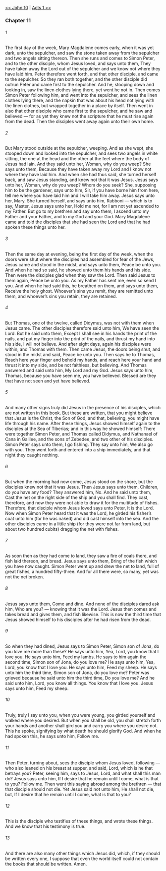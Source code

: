 [<< John 10](John%2010.md)  |  [Acts 1 >>](../Acts/Acts%201.md)

### Chapter 11
###### 1
The first day of the week, Mary Magdalene comes early, when it was yet dark, unto the sepulcher, and saw the stone taken away from the sepulcher and two angels sitting thereon. Then she runs and comes to Simon Peter, and to the other disciple, whom Jesus loved, and says unto them, They have taken away the Lord out of the sepulcher and we know not where they have laid him. Peter therefore went forth, and that other disciple, and came to the sepulcher. So they ran both together, and the other disciple did outrun Peter and came first to the sepulcher. And he, stooping down and looking in, saw the linen clothes lying there, yet went he not in. Then comes Simon Peter following him, and went into the sepulcher, and sees the linen clothes lying there, and the napkin that was about his head not lying with the linen clothes, but wrapped together in a place by itself. Then went in also that other disciple who came first to the sepulcher, and he saw and believed — for as yet they knew not the scripture that he must rise again from the dead. Then the disciples went away again unto their own home.

###### 2
But Mary stood outside at the sepulcher, weeping. And as she wept, she stooped down and looked into the sepulcher, and sees two angels in white sitting, the one at the head and the other at the feet where the body of Jesus had lain. And they said unto her, Woman, why do you weep? She says unto them, Because they have taken away my Lord and I know not where they have laid him. And when she had thus said, she turned herself back, and saw Jesus standing, and knew not that it was Jesus. Jesus says unto her, Woman, why do you weep? Whom do you seek? She, supposing him to be the gardener, says unto him, Sir, if you have borne him from here, tell me where you have laid him and I will take him away. Jesus says unto her, Mary. She turned herself, and says unto him, Rabboni — which is to say, Master. Jesus says unto her, Hold me not, for I am not yet ascended to my Father. But go to my brethren and say unto them, I ascend unto my Father and your Father, and to my God and your God. Mary Magdalene came and told the disciples that she had seen the Lord and that he had spoken these things unto her.

###### 3
Then the same day at evening, being the first day of the week, when the doors were shut where the disciples had assembled for fear of the Jews, Jesus came and stood in the midst, and says unto them, Peace be unto you. And when he had so said, he showed unto them his hands and his side. Then were the disciples glad when they saw the Lord. Then said Jesus to them again, Peace be unto you. As my Father has sent me, even so send I you. And when he had said this, he breathed on them, and says unto them, Receive the holy ghost. Whoever’s sins you remit, they are remitted unto them, and whoever’s sins you retain, they are retained.

###### 4
But Thomas, one of the twelve, called Didymus, was not with them when Jesus came. The other disciples therefore said unto him, We have seen the Lord. But he said unto them, Except I shall see in his hands the print of the nails, and put my finger into the print of the nails, and thrust my hand into his side, I will not believe. And after eight days, again his disciples were within, and Thomas with them. Then came Jesus, the doors being shut, and stood in the midst and said, Peace be unto you. Then says he to Thomas, Reach here your finger and behold my hands, and reach here your hand and thrust it into my side, and be not faithless, but believing. And Thomas answered and said unto him, My Lord and my God. Jesus says unto him, Thomas, because you have seen me, you have believed. Blessed are they that have not seen and yet have believed.

###### 5
And many other signs truly did Jesus in the presence of his disciples, which are not written in this book. But these are written, that you might believe that Jesus is the Christ, the Son of God, and that, believing, you might have life through his name. After these things, Jesus showed himself again to the disciples at the Sea of Tiberias; and in this way he showed himself: There were together Simon Peter, and Thomas called Didymus, and Nathanael of Cana in Galilee, and the sons of Zebedee, and two other of his disciples. Simon Peter says unto them, I go fishing. They say unto him, We also go with you. They went forth and entered into a ship immediately, and that night they caught nothing.

###### 6
But when the morning had now come, Jesus stood on the shore, but the disciples knew not that it was Jesus. Then Jesus says unto them, Children, do you have any food? They answered him, No. And he said unto them, Cast the net on the right side of the ship and you shall find. They cast, therefore, and now they were not able to draw it for the multitude of fishes. Therefore, that disciple whom Jesus loved says unto Peter, It is the Lord. Now when Simon Peter heard that it was the Lord, he girded his fisher’s coat unto him (for he was naked) and did cast himself into the sea. And the other disciples came in a little ship (for they were not far from land, but about two hundred cubits) dragging the net with fishes.

###### 7
As soon then as they had come to land, they saw a fire of coals there, and fish laid thereon, and bread. Jesus says unto them, Bring of the fish which you have now caught. Simon Peter went up and drew the net to land, full of great fishes, a hundred fifty-three. And for all there were, so many, yet was not the net broken.

###### 8
Jesus says unto them, Come and dine. And none of the disciples dared ask him, Who are you? — knowing that it was the Lord. Jesus then comes and takes bread and gives them, and fish likewise. This is now the third time that Jesus showed himself to his disciples after he had risen from the dead.

###### 9
So when they had dined, Jesus says to Simon Peter, Simon son of Jona, do you love me more than these? He says unto him, Yea, Lord, you know that I love you. He says unto him, Feed my lambs. He says to him again the second time, Simon son of Jona, do you love me? He says unto him, Yea, Lord, you know that I love you. He says unto him, Feed my sheep. He says unto him the third time, Simon son of Jona, do you love me? Peter was grieved because he said unto him the third time, Do you love me? And he said unto him, Lord, you know all things. You know that I love you. Jesus says unto him, Feed my sheep.

###### 10
Truly, truly I say unto you, when you were young, you girded yourself and walked where you desired. But when you shall be old, you shall stretch forth your hands and another shall gird you and carry you where you desire not. This he spoke, signifying by what death he should glorify God. And when he had spoken this, he says unto him, Follow me.

###### 11
Then Peter, turning about, sees the disciple whom Jesus loved, following — who also leaned on his breast at supper, and said, Lord, which is he that betrays you? Peter, seeing him, says to Jesus, Lord, and what shall this man do? Jesus says unto him, If I desire that he remain until I come, what is that to you? Follow me. Then went this saying abroad among the brethren — that that disciple should not die. Yet Jesus said not unto him, He shall not die, but, If I desire that he remain until I come, what is that to you?

###### 12
This is the disciple who testifies of these things, and wrote these things. And we know that his testimony is true.

###### 13
And there are also many other things which Jesus did, which, if they should be written every one, I suppose that even the world itself could not contain the books that should be written. Amen.